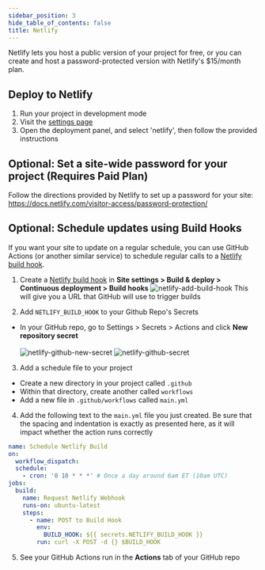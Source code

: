 ```yaml
---
sidebar_position: 3
hide_table_of_contents: false
title: Netlify
---
```


Netlify lets you host a public version of your project for free, or you can create and host a password-protected version with Netlify's $15/month plan.

## Deploy to Netlify
1. Run your project in development mode 
1. Visit the [settings page](https://localhost:3000/settings)
1. Open the deployment panel, and select 'netlify', then follow the provided instructions


## Optional: Set a site-wide password for your project (Requires Paid Plan) 
Follow the directions provided by Netlify to set up a password for your site:
https://docs.netlify.com/visitor-access/password-protection/

## Optional: Schedule updates using Build Hooks 
If you want your site to update on a regular schedule, you can use GitHub Actions (or another similar service) to schedule regular calls to a [Netlify build hook](https://docs.netlify.com/configure-builds/build-hooks/). 

1. Create a [Netlify build hook](https://docs.netlify.com/configure-builds/build-hooks/) in **Site settings > Build & deploy > Continuous deployment > Build hooks**
![netlify-add-build-hook](/img/netlify-add-build-hook.png)
This will give you a URL that GitHub will use to trigger builds

2. Add `NETLIFY_BUILD_HOOK` to your Github Repo's Secrets 
*  In your GitHub repo, go to Settings > Secrets > Actions and click **New repository secret**<br/><br/>
![netlify-github-new-secret](/img/netlify-github-new-secret.png)
![netlify-github-secret](/img/netlify-github-secret.png)
3. Add a schedule file to your project
* Create a new directory in your project called `.github`
* Within that directory, create another called `workflows`
* Add a new file in `.github/workflows` called `main.yml`
4. Add the following text to the `main.yml` file you just created. Be sure that the spacing and indentation is exactly as presented here, as it will impact whether the action runs correctly

```yaml
name: Schedule Netlify Build
on:
  workflow_dispatch:
  schedule:
    - cron: '0 10 * * *' # Once a day around 6am ET (10am UTC)
jobs:
  build:
    name: Request Netlify Webhook
    runs-on: ubuntu-latest
    steps:
      - name: POST to Build Hook
        env:
          BUILD_HOOK: ${{ secrets.NETLIFY_BUILD_HOOK }}
        run: curl -X POST -d {} $BUILD_HOOK
```

5. See your GitHub Actions run in the **Actions** tab of your GitHub repo

